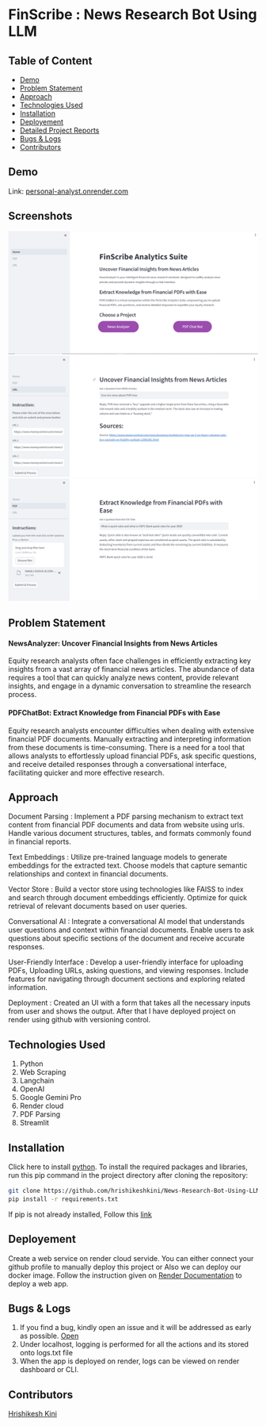 # FinScribe : News Research Bot Using LLM

## Table of Content
  * [Demo](#demo)
  * [Problem Statement](#problem-statement)
  * [Approach](#approach)
  * [Technologies Used](#technologies-used)
  * [Installation](#installation)
  * [Deployement](#deployement)
  * [Detailed Project Reports](#detailed-project-reports)
  * [Bugs & Logs](#bugs--logs)
  * [Contributors](#contributors)

## Demo
Link: [personal-analyst.onrender.com](https://personal-analyst.onrender.com/)


## Screenshots
![Screenshot](Capture.png)
![Screenshot](Capture2.png)
![Screenshot](Capture3.png)


## Problem Statement
#### NewsAnalyzer: Uncover Financial Insights from News Articles

Equity research analysts often face challenges in efficiently extracting key insights from a vast array of financial news articles. The abundance of data requires a tool that can quickly analyze news content, provide relevant insights, and engage in a dynamic conversation to streamline the research process.

#### PDFChatBot: Extract Knowledge from Financial PDFs with Ease 

Equity research analysts encounter difficulties when dealing with extensive financial PDF documents. Manually extracting and interpreting information from these documents is time-consuming. There is a need for a tool that allows analysts to effortlessly upload financial PDFs, ask specific questions, and receive detailed responses through a conversational interface, facilitating quicker and more effective research.

## Approach
Document Parsing : Implement a PDF parsing mechanism to extract text content from financial PDF documents and data from website using urls.
Handle various document structures, tables, and formats commonly found in financial reports.

Text Embeddings : Utilize pre-trained language models to generate embeddings for the extracted text.
Choose models that capture semantic relationships and context in financial documents.

Vector Store : Build a vector store using technologies like FAISS to index and search through document embeddings efficiently.
Optimize for quick retrieval of relevant documents based on user queries.

Conversational AI : Integrate a conversational AI model that understands user questions and context within financial documents.
Enable users to ask questions about specific sections of the document and receive accurate responses.

User-Friendly Interface : Develop a user-friendly interface for uploading PDFs, Uploading URLs, asking questions, and viewing responses.
Include features for navigating through document sections and exploring related information.

Deployment :  Created an UI with a form that takes all the necessary inputs from user and shows the output. After that I have deployed project on render using github with versioning control.


## Technologies Used
 
   1. Python 
   2. Web Scraping
   3. Langchain
   4. OpenAI 
   5. Google Gemini Pro
   6. Render cloud
   7. PDF Parsing
   8. Streamlit

## Installation
Click here to install [python](https://www.python.org/downloads/). To install the required packages and libraries, run this pip command in the project directory after cloning the repository:
```bash
git clone https://github.com/hrishikeshkini/News-Research-Bot-Using-LLM.git
pip install -r requirements.txt
```
If pip is not already installed, Follow this [link](https://pip.pypa.io/en/stable/installation/)

## Deployement
Create a web service on render cloud servide. You can either connect your github profile to manually deploy this project or Also we can deploy our docker image.
Follow the instruction given on [Render Documentation](https://docs.render.com/) to deploy a web app.

## Bugs & Logs

1. If you find a bug, kindly open an issue and it will be addressed as early as possible. [Open](https://github.com/hrishikeshkini/News-Research-Bot-Using-LLM/issues)
2. Under localhost, logging is performed for all the actions and its stored onto logs.txt file
3. When the app is deployed on render, logs can be viewed on  render dashboard or CLI.

## Contributors
  [Hrishikesh Kini](https://github.com/hrishikeshkini)
